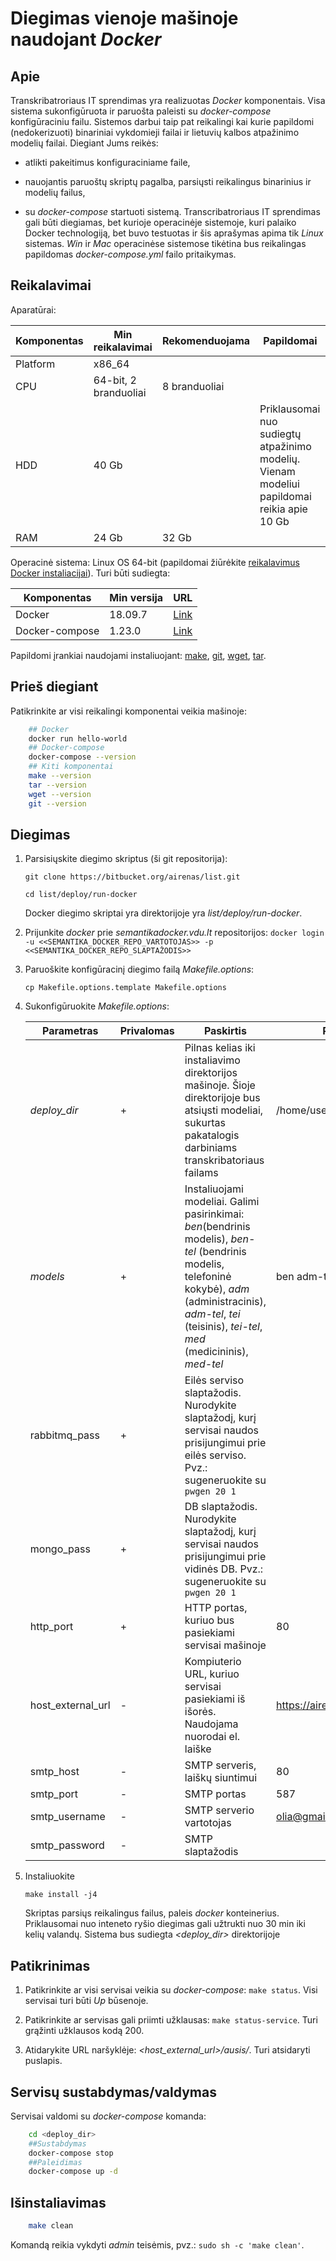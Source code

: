 # Diegimas vienoje mašinoje naudojant *Docker*

## Apie

Transkribatroriaus IT sprendimas yra realizuotas *Docker* komponentais. Visa sistema sukonfigūruota ir paruošta paleisti su *docker-compose* konfigūraciniu failu. Sistemos darbui taip pat reikalingi kai kurie papildomi (nedokerizuoti) binariniai vykdomieji failai ir lietuvių kalbos atpažinimo modelių failai. Diegiant Jums reikės:

- atlikti pakeitimus konfiguraciniame faile,

- nauojantis paruoštų skriptų pagalba, parsiųsti reikalingus binarinius ir modelių failus,
- su *docker-compose* startuoti sistemą.
Transcribatroriaus IT sprendimas gali būti diegiamas, bet kurioje operacinėje sistemoje, kuri palaiko Docker technologiją, bet buvo testuotas ir šis aprašymas apima tik *Linux* sistemas. *Win* ir *Mac* operacinėse sistemose tikėtina bus reikalingas papildomas *docker-compose.yml* failo pritaikymas.

## Reikalavimai

Aparatūrai:

| Komponentas | Min reikalavimai | Rekomenduojama | Papildomai |
| ---|-|-|-|
| Platform | x86_64 | | |
| CPU | 64-bit, 2 branduoliai | 8 branduoliai | |
| HDD | 40 Gb | | Priklausomai nuo sudiegtų atpažinimo modelių. Vienam modeliui papildomai reikia apie 10 Gb |
| RAM | 24 Gb | 32 Gb | |

Operacinė sistema: Linux OS 64-bit (papildomai žiūrėkite [reikalavimus Docker instaliacijai](https://docs.docker.com/engine/install/)). Turi būti sudiegta:

| Komponentas | Min versija | URL |
| ---|-|-|
| Docker | 18.09.7 | [Link](https://docs.docker.com/engine/install/)
| Docker-compose | 1.23.0 | [Link](https://docs.docker.com/compose/install/) |

Papildomi įrankiai naudojami instaliuojant: [make](https://www.gnu.org/software/make/manual/make.html), [git](https://git-scm.com/download/linux), [wget](https://www.gnu.org/software/wget/manual/wget.html), [tar](https://www.gnu.org/software/tar/manual/).

## Prieš diegiant

Patikrinkite ar visi reikalingi komponentai veikia mašinoje:

```bash
    ## Docker
    docker run hello-world
    ## Docker-compose
    docker-compose --version
    ## Kiti komponentai
    make --version
    tar --version
    wget --version
    git --version
```

## Diegimas

1. Parsisiųskite diegimo skriptus (ši git repositorija):

    `git clone https://bitbucket.org/airenas/list.git`

    `cd list/deploy/run-docker`

    Docker diegimo skriptai yra direktorijoje yra *list/deploy/run-docker*.

1. Prijunkite *docker* prie *semantikadocker.vdu.lt* repositorijos:
    `docker login -u <<SEMANTIKA_DOCKER_REPO_VARTOTOJAS>> -p <<SEMANTIKA_DOCKER_REPO_SLAPTAŽODIS>>`

1. Paruoškite konfigūracinį diegimo failą *Makefile.options*:

    `cp Makefile.options.template Makefile.options`

1. Sukonfigūruokite *Makefile.options*:

    | Parametras | Privalomas | Paskirtis |Pvz |
    | ---|-|-|-|
    | *deploy_dir* | + | Pilnas kelias iki instaliavimo direktorijos mašinoje. Šioje direktorijoje bus atsiųsti modeliai, sukurtas pakatalogis darbiniams transkribatoriaus failams | /home/user/list
    | *models* | + | Instaliuojami modeliai. Galimi pasirinkimai: *ben*(bendrinis modelis),  *ben-tel* (bendrinis modelis, telefoninė kokybė), *adm* (administracinis), *adm-tel*, *tei* (teisinis), *tei-tel*, *med* (medicininis), *med-tel* | ben adm-tel |
    | rabbitmq_pass | + | Eilės serviso slaptažodis. Nurodykite slaptažodį, kurį servisai naudos prisijungimui prie eilės serviso. Pvz.: sugeneruokite su `pwgen 20 1` ||
    | mongo_pass | + | DB slaptažodis. Nurodykite slaptažodį, kurį servisai naudos prisijungimui prie vidinės DB. Pvz.: sugeneruokite su `pwgen 20 1` ||
    | http_port | + | HTTP portas, kuriuo bus pasiekiami servisai mašinoje | 80 |
    | host_external_url | - | Kompiuterio URL, kuriuo servisai pasiekiami iš išorės. Naudojama nuorodai el. laiške | <https://airenas.eu:7054> |
    | smtp_host | - |SMTP serveris, laiškų siuntimui | 80 |
    | smtp_port | - |SMTP portas | 587 |
    | smtp_username | - | SMTP serverio vartotojas | olia@gmail.com |
    | smtp_password | - | SMTP slaptažodis |  |

1. Instaliuokite

    `make install -j4`

    Skriptas parsiųs reikalingus failus, paleis *docker* konteinerius. Priklausomai nuo inteneto ryšio diegimas gali užtrukti nuo 30 min iki kelių valandų.
    Sistema bus sudiegta *<deploy_dir>* direktorijoje

## Patikrinimas

1. Patikrinkite ar visi servisai veikia su *docker-compose*: `make status`. Visi servisai turi būti *Up* būsenoje.

1. Patikrinkite ar servisas gali priimti užklausas: `make status-service`. Turi grąžinti užklausos kodą 200.

1. Atidarykite URL naršyklėje: *<host_external_url>/ausis/*. Turi atsidaryti puslapis.

## Servisų sustabdymas/valdymas

Servisai valdomi su *docker-compose* komanda:

```bash
    cd <deploy_dir>
    ##Sustabdymas
    docker-compose stop
    ##Paleidimas
    docker-compose up -d
```

## Išinstaliavimas

```bash
    make clean
```

Komandą reikia vykdyti *admin* teisėmis, pvz.: `sudo sh -c 'make clean'`.
